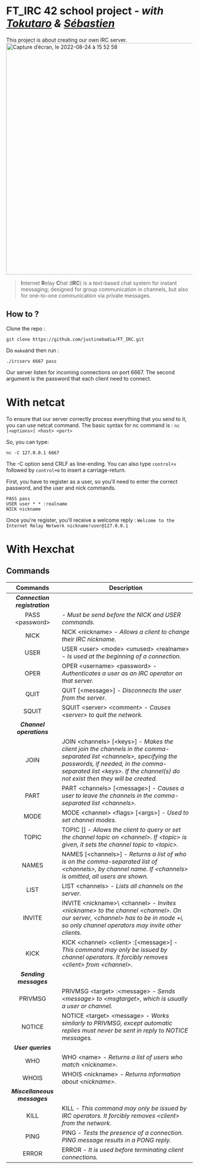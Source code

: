 # **FT_IRC 42 school project** _- with [Tokutaro](https://github.com/Rurikide) & [Sébastien](https://github.com/Fousse24)_

This project is about creating our own IRC server.
<img width="625" alt="Capture d’écran, le 2022-08-24 à 15 52 58" src="https://user-images.githubusercontent.com/79991066/186510643-fbe32350-56a9-4864-a12d-6cca3a9ae882.png">

> **I**nternet **R**elay **C**hat (**IRC**) is a text-based chat system for instant messaging; designed for group communication in channels, but also for one-to-one communication via private messages.

## How to ?
Clone the repo :
```
git clone https://github.com/justinebadia/FT_IRC.git
```

Do `make`and then run :
```
./ircserv 6667 pass
```
Our server listen for incoming connections on port 6667. The second argument is the password that each client need to connect.

# With netcat 
To ensure that our server correctly process everything that you send to it, you can use netcat command. 
The basic syntax for nc command is : 
``` nc [<options>] <host> <port> ```

So, you can type:
```
nc -C 127.0.0.1 6667
```

The -C option send CRLF as line-ending. You can also type `control+v` followed by `control+m` to insert a carriage-return.

First, you have to register as a user, so you'll need to enter the correct password, and the user and nick commands.
``` 
PASS pass
USER user * * :realname
NICK nickname 
```
Once you're register, you'll receive a welcome reply : 
`Welcome to the Internet Relay Network nickname!user@127.0.0.1`

# With Hexchat 


## Commands 
| Commands | Description |
| :---: | --- |
| **_Connection registration_**  |  |
| PASS \<password\> |  - *Must be send before the NICK and USER commands.*|
| NICK | NICK \<nickname\> - *Allows a client to change their IRC nickname.*|
| USER | USER \<user\> \<mode\> \<unused\> \<realname\> - *Is used at the beginning of a connection.*|
| OPER | OPER \<username\> \<password\> - *Authenticates a user as an IRC operator on that server.*|
| QUIT | QUIT [\<message\>] - *Disconnects the user from the server.*|
| SQUIT | SQUIT \<server\> \<comment\> - *Causes \<server\> to quit the network.*|
| **_Channel operations_** | |
| JOIN | JOIN \<channels\> [\<keys\>] - *Makes the client join the channels in the comma-separated list \<channels\>, specifying the passwords, if needed, in the comma-separated list \<keys\>. If the channel(s) do not exist then they will be created.*|
| PART | PART \<channels\> [\<message\>] - *Causes a user to leave the channels in the comma-separated list \<channels\>.*|
| MODE | MODE \<channel\> \<flags\> [\<args\>] - *Used to set channel modes.*|
| TOPIC | TOPIC <channel> [<topic>] - *Allows the client to query or set the channel topic on \<channel\>. If \<topic\> is given, it sets the channel topic to \<topic\>.*|
| NAMES | NAMES [\<channels\>] - *Returns a list of who is on the comma-separated list of \<channels\>, by channel name. If \<channels\> is omitted, all users are shown.*|
| LIST | LIST \<channels\> - *Lists all channels on the server.*|
| INVITE |INVITE \<nickname>\ \<channel\> - *Invites \<nickname\> to the channel \<channel\>. On our server, \<channel\> has to be in mode +i, so only channel operators may invite other clients.*|
| KICK | KICK \<channel\> \<client\> :[\<message\>] - *This command may only be issued by channel operators. It forcibly removes \<client\> from \<channel\>.*|
| **_Sending messages_** | |
| PRIVMSG | PRIVMSG \<target\> :\<message\> - *Sends \<message\> to \<msgtarget\>, which is usually a user or channel.*|
| NOTICE | NOTICE \<target\> \<message\> - *Works similarly to PRIVMSG, except automatic replies must never be sent in reply to NOTICE messages.*|
| **_User queries_** | |
| WHO | WHO \<name\> - *Returns a list of users who match \<nickname\>.*|
| WHOIS | WHOIS \<nickname\> - *Returns information about \<nickname\>.*|
| **_Miscellaneous messages_** | |
| KILL | KILL <client> <comment> - *This command may only be issued by IRC operators. It forcibly removes \<client\> from the network.*|
| PING | PING - *Tests the presence of a connection. PING message results in a PONG reply.*|
| ERROR | ERROR <error message> - *It is used before terminating client connections.*|

